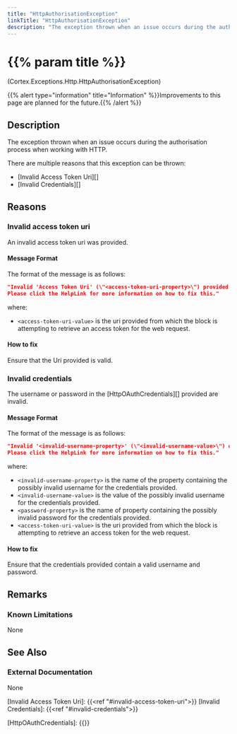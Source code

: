 ```yaml
---
title: "HttpAuthorisationException"
linkTitle: "HttpAuthorisationException"
description: "The exception thrown when an issue occurs during the authorisation process when working with HTTP."
---
```


# {{% param title %}}

<p class="namespace">(Cortex.Exceptions.Http.HttpAuthorisationException)</p>
{{% alert type="information" title="Information" %}}Improvements to this page are planned for the future.{{% /alert %}}

## Description

The exception thrown when an issue occurs during the authorisation process when working with HTTP.

There are multiple reasons that this exception can be thrown:

* [Invalid Access Token Uri][]
* [Invalid Credentials][]

## Reasons

### Invalid access token uri

An invalid access token uri was provided.

#### Message Format

The format of the message is as follows:

```json
"Invalid 'Access Token Uri' (\"<access-token-uri-property>\") provided. A token could not be retrieved from the provided 'Access Token Uri'.
Please click the HelpLink for more information on how to fix this."
```

where:

* `<access-token-uri-value>` is the uri provided from which the block is attempting to retrieve an access token for the web request.

#### How to fix

Ensure that the Uri provided is valid.

### Invalid credentials

The username or password in the [HttpOAuthCredentials][] provided are invalid.

#### Message Format

The format of the message is as follows:

```json
"Invalid '<invalid-username-property>' (\"<invalid-username-value>\") or '<password-property>' provided. A token could not be retrieved from the provided 'Access Token Uri' (\"<access-token-uri-property>\") using these credentials.
Please click the HelpLink for more information on how to fix this."
```

where:

* `<invalid-username-property>` is the name of the property containing the possibly invalid username for the credentials provided.
* `<invalid-username-value>` is the value of the possibly invalid username for the credentials provided.
* `<password-property>` is the name of property containing the possibly invalid password for the credentials provided.
* `<access-token-uri-value>` is the uri provided from which the block is attempting to retrieve an access token for the web request.

#### How to fix

Ensure that the credentials provided contain a valid username and password.

## Remarks

### Known Limitations

None

## See Also

### External Documentation

None

[Invalid Access Token Uri]: {{<ref "#invalid-access-token-uri">}}
[Invalid Credentials]: {{<ref "#invalid-credentials">}}

[HttpOAuthCredentials]: {{<url path="Cortex.Reference.DataTypes.Http.Authentication.OAuth.HttpOAuthCredentials.MainDoc">}}